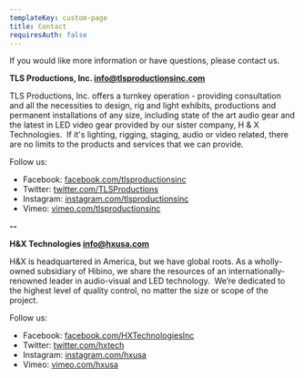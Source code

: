 ```yaml
---
templateKey: custom-page
title: Contact
requiresAuth: false
---
```

If you would like more information or have questions, please contact us. 

**TLS Productions, Inc.       [info@tlsproductionsinc.com](mailto:info@tlsproductionsinc.com)**

TLS Productions, Inc. offers a turnkey operation - providing consultation and all the necessities to design, rig and light exhibits, productions and permanent installations of any size, including state of the art audio gear and the latest in LED video gear provided by our sister company, H & X Technologies.  If it's lighting, rigging, staging, audio or video related, there are no limits to the products and services that we can provide.

Follow us: 

* Facebook: [facebook.com/tlsproductionsinc](https://www.facebook.com/tlsproductionsinc)
* Twitter: [twitter.com/TLSProductions](https://twitter.com/TLSProductions)
* Instagram: [instagram.com/tlsproductionsinc](https://www.instagram.com/tlsproductionsinc/)
* Vimeo: [vimeo.com/tlsproductionsinc](https://vimeo.com/tlsproductionsinc)

**\--**

**H&X Technologies       [info@hxusa.com](mailto:info@hxusa.com)**

H&X is headquartered in America, but we have global roots. As a wholly-owned subsidiary of Hibino, we share the resources of an internationally-renowned leader in audio-visual and LED technology.  We’re dedicated to the highest level of quality control, no matter the size or scope of the project.

Follow us: 

* Facebook: [facebook.com/HXTechnologiesInc](https://www.facebook.com/HXTechnologiesInc)
* Twitter: [twitter.com/hxtech](https://twitter.com/hxtech)
* Instagram: [instagram.com/hxusa](https://www.instagram.com/hxusa/)
* Vimeo: [vimeo.com/hxusa](https://vimeo.com/hxusa)
